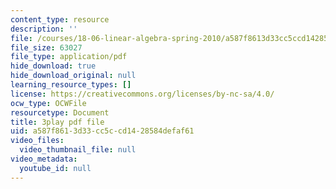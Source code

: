 ```yaml
---
content_type: resource
description: ''
file: /courses/18-06-linear-algebra-spring-2010/a587f8613d33cc5ccd1428584defaf61_6-wh6yvk6uc.pdf
file_size: 63027
file_type: application/pdf
hide_download: true
hide_download_original: null
learning_resource_types: []
license: https://creativecommons.org/licenses/by-nc-sa/4.0/
ocw_type: OCWFile
resourcetype: Document
title: 3play pdf file
uid: a587f861-3d33-cc5c-cd14-28584defaf61
video_files:
  video_thumbnail_file: null
video_metadata:
  youtube_id: null
---
```


